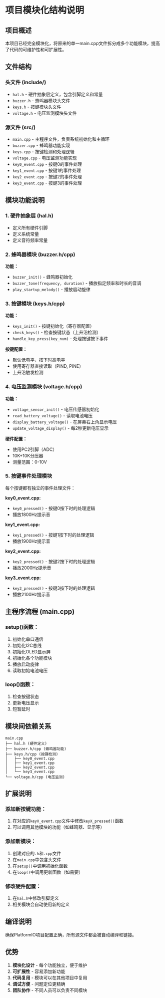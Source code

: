 # 项目模块化结构说明

## 项目概述
本项目已经完全模块化，将原来的单一main.cpp文件拆分成多个功能模块，提高了代码的可维护性和可扩展性。

## 文件结构

### 头文件 (include/)
- `hal.h` - 硬件抽象层定义，包含引脚定义和常量
- `buzzer.h` - 蜂鸣器模块头文件
- `keys.h` - 按键模块头文件
- `voltage.h` - 电压监测模块头文件

### 源文件 (src/)
- `main.cpp` - 主程序文件，负责系统初始化和主循环
- `buzzer.cpp` - 蜂鸣器功能实现
- `keys.cpp` - 按键检测和处理逻辑
- `voltage.cpp` - 电压监测功能实现
- `key0_event.cpp` - 按键0的事件处理
- `key1_event.cpp` - 按键1的事件处理
- `key2_event.cpp` - 按键2的事件处理
- `key3_event.cpp` - 按键3的事件处理

## 模块功能说明

### 1. 硬件抽象层 (hal.h)
- 定义所有硬件引脚
- 定义系统常量
- 定义音符频率常量

### 2. 蜂鸣器模块 (buzzer.h/cpp)
**功能：**
- `buzzer_init()` - 蜂鸣器初始化
- `buzzer_tone(frequency, duration)` - 播放指定频率和时长的音调
- `play_startup_melody()` - 播放启动旋律

### 3. 按键模块 (keys.h/cpp)
**功能：**
- `keys_init()` - 按键初始化（寄存器配置）
- `check_keys()` - 检查按键状态（上升沿检测）
- `handle_key_press(key_num)` - 处理按键按下事件

**按键配置：**
- 默认低电平，按下时高电平
- 使用寄存器直接读取（PIND, PINE）
- 上升沿触发检测

### 4. 电压监测模块 (voltage.h/cpp)
**功能：**
- `voltage_sensor_init()` - 电压传感器初始化
- `read_battery_voltage()` - 读取电池电压
- `display_battery_voltage()` - 在屏幕右上角显示电压
- `update_voltage_display()` - 每2秒更新电压显示

**硬件配置：**
- 使用PC2引脚（ADC）
- 10K+10K分压器
- 测量范围：0-10V

### 5. 按键事件处理模块
每个按键都有独立的事件处理文件：

**key0_event.cpp:**
- `key0_pressed()` - 按键0按下时的处理逻辑
- 播放1800Hz提示音

**key1_event.cpp:**
- `key1_pressed()` - 按键1按下时的处理逻辑
- 播放1900Hz提示音

**key2_event.cpp:**
- `key2_pressed()` - 按键2按下时的处理逻辑
- 播放2000Hz提示音

**key3_event.cpp:**
- `key3_pressed()` - 按键3按下时的处理逻辑
- 播放2100Hz提示音

## 主程序流程 (main.cpp)

### setup()函数：
1. 初始化串口通信
2. 初始化I2C总线
3. 初始化OLED显示屏
4. 初始化各个功能模块
5. 播放启动旋律
6. 读取初始电池电压

### loop()函数：
1. 检查按键状态
2. 更新电压显示
3. 短暂延时

## 模块间依赖关系

```
main.cpp
├── hal.h (硬件定义)
├── buzzer.h/cpp (蜂鸣器功能)
├── keys.h/cpp (按键检测)
│   ├── key0_event.cpp
│   ├── key1_event.cpp
│   ├── key2_event.cpp
│   └── key3_event.cpp
└── voltage.h/cpp (电压监测)
```

## 扩展说明

### 添加新按键功能：
1. 在对应的`keyX_event.cpp`文件中修改`keyX_pressed()`函数
2. 可以调用其他模块的功能（如蜂鸣器、显示等）

### 添加新模块：
1. 创建对应的`.h`和`.cpp`文件
2. 在`main.cpp`中包含头文件
3. 在`setup()`中调用初始化函数
4. 在`loop()`中调用更新函数（如需要）

### 修改硬件配置：
1. 在`hal.h`中修改引脚定义
2. 相关模块会自动使用新的定义

## 编译说明
确保PlatformIO项目配置正确，所有源文件都会被自动编译和链接。

## 优势
1. **模块化设计** - 每个功能独立，便于维护
2. **可扩展性** - 容易添加新功能
3. **代码复用** - 模块可以在其他项目中复用
4. **调试方便** - 问题定位更精确
5. **团队协作** - 不同人员可以负责不同模块
